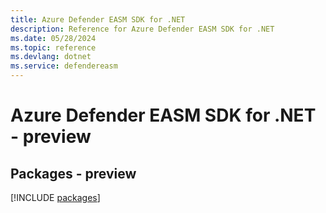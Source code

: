 ```yaml
---
title: Azure Defender EASM SDK for .NET
description: Reference for Azure Defender EASM SDK for .NET
ms.date: 05/28/2024
ms.topic: reference
ms.devlang: dotnet
ms.service: defendereasm
---
```

# Azure Defender EASM SDK for .NET - preview
## Packages - preview
[!INCLUDE [packages](defender-easm-index.md)]